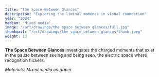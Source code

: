 ```yaml
---
title: "The Space Between Glances"
description: "Exploring the liminal moments in visual connection"
year: "2024"
medium: "Mixed media"
image: "/art/drawings/the_space_between_glances/full.jpg"
thumbnail: "/art/drawings/the_space_between_glances/thumb.jpeg"
weight: 13
---
```


**The Space Between Glances** investigates the charged moments that exist in the pause between seeing and being seen, the electric space where recognition flickers.

*Materials: Mixed media on paper* 
